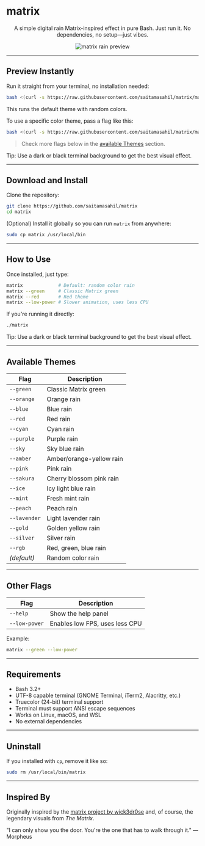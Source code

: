 # matrix

<div align="center">

A simple digital rain Matrix-inspired effect in pure Bash. Just run it. No dependencies, no setup—just vibes.
<br>

<img src="matrix.gif" alt="matrix rain preview">

</div>

---

## Preview Instantly

Run it straight from your terminal, no installation needed:

```bash
bash <(curl -s https://raw.githubusercontent.com/saitamasahil/matrix/main/matrix)
```

This runs the default theme with random colors.

To use a specific color theme, pass a flag like this:

```bash
bash <(curl -s https://raw.githubusercontent.com/saitamasahil/matrix/main/matrix) --red
```

> Check more flags below in the [available Themes](#available-themes) section.

Tip: Use a dark or black terminal background to get the best visual effect.

---

## Download and Install

Clone the repository:

```bash
git clone https://github.com/saitamasahil/matrix
cd matrix
```

(Optional) Install it globally so you can run `matrix` from anywhere:

```bash
sudo cp matrix /usr/local/bin
```

---

## How to Use

Once installed, just type:

```bash
matrix             # Default: random color rain
matrix --green     # Classic Matrix green
matrix --red       # Red theme
matrix --low-power # Slower animation, uses less CPU
```

If you're running it directly:

```bash
./matrix
```

Tip: Use a dark or black terminal background to get the best visual effect.

---

## Available Themes

| Flag         | Description              |
| ------------ | ------------------------ |
| `--green`    | Classic Matrix green     |
| `--orange`   | Orange rain              |
| `--blue`     | Blue rain                |
| `--red`      | Red rain                 |
| `--cyan`     | Cyan rain                |
| `--purple`   | Purple rain              |
| `--sky`      | Sky blue rain            |
| `--amber`    | Amber/orange-yellow rain |
| `--pink`     | Pink rain                |
| `--sakura`   | Cherry blossom pink rain |
| `--ice`      | Icy light blue rain      |
| `--mint`     | Fresh mint rain          |
| `--peach`    | Peach rain               |
| `--lavender` | Light lavender rain      |
| `--gold`     | Golden yellow rain       |
| `--silver`   | Silver rain              |
| `--rgb`      | Red, green, blue rain    |
| _(default)_  | Random color rain        |

---

## Other Flags

| Flag          | Description                    |
| ------------- | ------------------------------ |
| `--help`      | Show the help panel            |
| `--low-power` | Enables low FPS, uses less CPU |

Example:

```bash
matrix --green --low-power
```

---

## Requirements

- Bash 3.2+
- UTF-8 capable terminal (GNOME Terminal, iTerm2, Alacritty, etc.)
- Truecolor (24-bit) terminal support
- Terminal must support ANSI escape sequences
- Works on Linux, macOS, and WSL
- No external dependencies

---

## Uninstall

If you installed with `cp`, remove it like so:

```bash
sudo rm /usr/local/bin/matrix
```

---

## Inspired By

Originally inspired by the [matrix project by wick3dr0se](https://github.com/wick3dr0se/matrix) and, of course, the legendary visuals from _The Matrix_.

"I can only show you the door. You're the one that has to walk through it." — Morpheus
